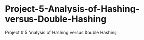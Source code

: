 # Project-5-Analysis-of-Hashing-versus-Double-Hashing
Project # 5 Analysis of Hashing versus Double Hashing
